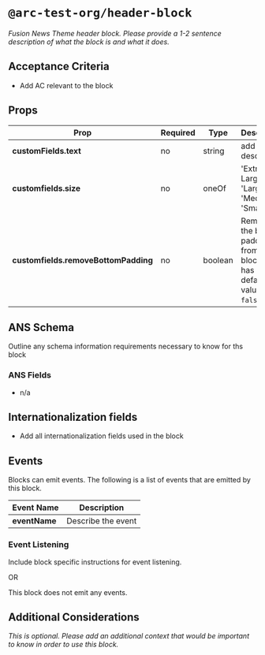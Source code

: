 # `@arc-test-org/header-block`

_Fusion News Theme header block. Please provide a 1-2 sentence description of what the block is and what it does._

## Acceptance Criteria

- Add AC relevant to the block

## Props

| **Prop**                             | **Required** | **Type** | **Description**                                                               |
| ------------------------------------ | ------------ | -------- | ----------------------------------------------------------------------------- |
| **customFields.text**                | no           | string   | add description                                                               |
| **customfields.size**                | no           | oneOf    | 'Extra Large', 'Large', 'Medium', 'Small'                                     |
| **customfields.removeBottomPadding** | no           | boolean  | Removes the bottom padding from the block. It has a default value of `false`. |

## ANS Schema

Outline any schema information requirements necessary to know for ths block

### ANS Fields

- n/a

## Internationalization fields

- Add all internationalization fields used in the block

## Events

Blocks can emit events. The following is a list of events that are emitted by this block.

| **Event Name** | **Description**    |
| -------------- | ------------------ |
| **eventName**  | Describe the event |

### Event Listening

Include block specific instructions for event listening.

OR

This block does not emit any events.

## Additional Considerations

_This is optional. Please add an additional context that would be important to know in order to use this block._
